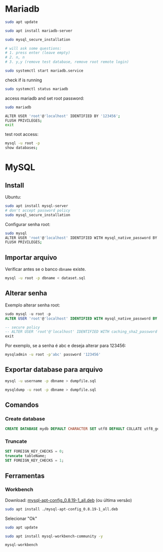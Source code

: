 # Mariadb

```bash
sudo apt update
```

```bash
sudo apt install mariadb-server
```

```bash
sudo mysql_secure_installation
```

```bash
# will ask some questions:
# 1. press enter (leave empty)
# 2. n, n
# 3. y,y (remove test database, remove root remote login)
```

```bash
sudo systemctl start mariadb.service
```

check if is running

```bash
sudo systemctl status mariadb
```

access mariadb and set root password:

```bash
sudo mariadb

ALTER USER 'root'@'localhost' IDENTIFIED BY '123456';
FLUSH PRIVILEGES;
exit
```

test root access:

```bash
mysql -u root -p
show databases;
```

# MySQL

## Install

Ubuntu:

```bash
sudo apt install mysql-server
# don't accept password policy
sudo mysql_secure_installation
```

Configurar senha root:
```bash
sudo mysql
ALTER USER 'root'@'localhost' IDENTIFIED WITH mysql_native_password BY '123456';
FLUSH PRIVILEGES;
```

## Importar arquivo

Verificar antes se o banco `dbname` existe. 

```bash
mysql -u root -p dbname < dataset.sql
```

## Alterar senha

Exemplo alterar senha root:

```sql
sudo mysql -u root -p
ALTER USER 'root'@'localhost' IDENTIFIED WITH mysql_native_password BY '123456';

-- secure policy
-- ALTER USER 'root'@'localhost' IDENTIFIED WITH caching_sha2_password by '123456';
exit
```

Por exemplo, se a senha é abc e deseja alterar para 123456:

```bash
mysqladmin -u root -p'abc' password '123456'
```


## Exportar database para arquivo

```bash
mysql -u username -p dbname > dumpfile.sql
```

```bash
mysqldump -u root -p dbname > dumpfile.sql
```


## Comandos

### Create database
```sql
CREATE DATABASE mydb DEFAULT CHARACTER SET utf8 DEFAULT COLLATE utf8_general_ci;
```

### Truncate

```sql
SET FOREIGN_KEY_CHECKS = 0;
truncate tableName;
SET FOREIGN_KEY_CHECKS = 1;
```

## Ferramentas

### Workbench

Download: [mysql-apt-config_0.8.19-1_all.deb](https://dev.mysql.com/downloads/repo/apt/) (ou última versão)

```bash
sudo apt install ./mysql-apt-config_0.8.19-1_all.deb
```
Selecionar "Ok"

```bash
sudo apt update
```

```bash
sudo apt install mysql-workbench-community -y
```

```bash
mysql-workbench
```

